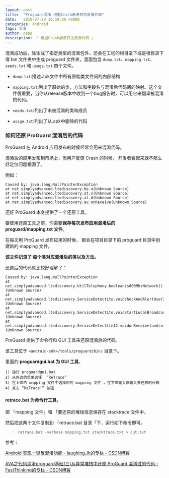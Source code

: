 ```yaml
---
layout: post
title:  "Proguard混淆 根据Crash崩溃日志反推代码"
date:   2019-07-20 10:50:00 +0800
categories: Android
tags: 混淆
author: pepe
description: 『 根据Crash崩溃日志反推代码 』
---
```


混淆成功后，除生成了指定类型的混淆包外，还会在工程的根目录下或是根目录下得 bin 文件夹中生成 proguard 文件夹，里面包含 `dump.txt`、`mapping.txt`、`seeds.txt` 和 `usage.txt` 四个文件。

* `dump.txt`:描述.apk文件中所有原始类文件间的内部结构

* `mapping.txt`:列出了原始的类，方法和字段名与混淆后代码间的映射。这个文件很重要，当你从release版本中收到一个bug报告时，可以用它来翻译被混淆的代码。

* `seeds.txt`:列出了未被混淆的类和成员

* `usage.txt`:列出了从.apk中删除的代码

### **如何还原 ProGuard 混淆后的代码**

ProGuard 在 Android 应用发布的时候经常会用来混淆代码。

混淆后的应用发布到市场上，当用户反馈 Crash 的时候， 开发者看起来就不那么好定位问题根源了。

例如：
```
Caused by: java.lang.NullPointerException
at net.simplyadvanced.ltediscovery.be.u(Unknown Source)
at net.simplyadvanced.ltediscovery.at.v(Unknown Source)
at net.simplyadvanced.ltediscovery.at.d(Unknown Source)
at net.simplyadvanced.ltediscovery.av.onReceive(Unknown Source)
```
还好 ProGuard 本身提供了一个还原工具。 

要使用还原工具之前，你需要**保存每次发布应用混淆后的 proguard/mapping.txt 文件**。

在每次用 ProGuard 发布应用的时候， 都会在项目目录下的 proguard 目录中创建新的 mapping 文件。

**该文件记录了 每个类对应混淆后的类以及方法。**

还原后的代码就比较好理解了：
```
Caused by: java.lang.NullPointerException
at net.simplyadvanced.ltediscovery.UtilTelephony.booleanis800MhzNetwork()(Unknown Source)
at net.simplyadvanced.ltediscovery.ServiceDetectLte.voidcheckAndAlertUserIf800MhzConnected()(Unknown Source)
at net.simplyadvanced.ltediscovery.ServiceDetectLte.voidstartLocalBroadcastReceiver()(Unknown Source)
at net.simplyadvanced.ltediscovery.ServiceDetectLte$2.voidonReceive(android.content.Context,android.content.Intent)(Unknown Source)
```
ProGuard 提供了命令行和 GUI 工具来还原混淆后的代码。

该工具位于 `<android-sdk>/tools/proguard/bin/` 目录下。

里面的 **proguardgui.bat 为 GUI 工具**，
```
1) 运行 proguardgui.bat
2) 从左边的菜单选择  “ReTrace”
3) 在上面的 mapping 文件中选择你的 mapping 文件 ，在下面输入框输入要还原的代码
4) 点击 “ReTrace!” 按钮
```

#### retrace.bat 为命令行工具， 

把 「mapping 文件」和 「要还原的堆栈信息保存在 stacktrace 文件中，

然后把这两个文件复制到 「retrace.bat 目录「下，运行如下命令即可。

> `retrace.bat -verbose mapping.txt stacktrace.txt > out.txt`






参考：

[Android 实现一键反混淆功能 - laughing_lh的专栏 - CSDN博客](https://blog.csdn.net/laughing_lh/article/details/82796898)

[AVA之代码混淆proguard基础(三)从异常堆栈中还原 ProGuard 混淆过的代码 - FastThinking的专栏 - CSDN博客](https://blog.csdn.net/FastThinking/article/details/49420467)












